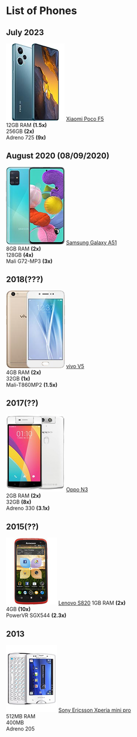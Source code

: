 # List of Phones
## July 2023  
![phone-poco|240](attachments/phone-poco.png)
[Xiaomi Poco F5](https://www.gsmarena.com/xiaomi_poco_f5-12258.php)  
12GB RAM **(1.5x)**  
256GB **(2x)**  
Adreno 725 **(9x)**  
## August 2020  (08/09/2020)

![phoone-samsung-a51|240](attachments/phoone-samsung-a51.png)
[Samsung Galaxy A51](https://www.gsmarena.com/samsung_galaxy_a51-9963.php)  
8GB RAM **(2x)**  
128GB **(4x)**  
Mali G72-MP3 **(3x)**  
## 2018(???)  
![phone-vivo|240](attachments/phone-vivo.png)
[vivo V5](https://www.gsmarena.com/vivo_v5-8430.php)  
4GB RAM **(2x)**  
32GB **(1x)**  
Mali-T860MP2 **(1.5x)**  
## 2017(??)  

![phone-oppo-n3|240](attachments/phone-oppo-n3.png)
[Oppo N3](https://www.gsmarena.com/oppo_n3-6752.php)  
2GB RAM **(2x)**  
32GB **(8x)**  
Adreno 330 **(3.1x)**  
## 2015(??)
![phone-lenovo|240](attachments/phone-lenovo.png)
[Lenovo S820](https://www.gsmarena.com/lenovo_s820-5486.php) 
1GB RAM **(2x)**  
4GB **(10x)**  
PowerVR SGX544 **(2.3x)**  
## 2013
![phone-xperia-mini-pro|240](attachments/phone-xperia-mini-pro.png)
[Sony Ericsson Xperia mini pro](https://www.gsmarena.com/sony_ericsson_xperia_mini_pro-3713.php)  
512MB RAM  
400MB  
Adreno 205  